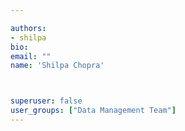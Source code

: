 ```yaml
---

authors:
- shilpa
bio: 
email: ""
name: 'Shilpa Chopra'



superuser: false
user_groups: ["Data Management Team"]
---
```



